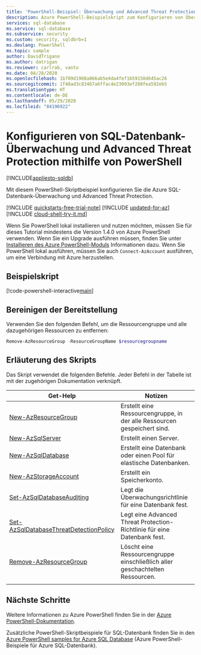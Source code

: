 ```yaml
---
title: 'PowerShell-Beispiel: Überwachung und Advanced Threat Protection – Azure SQL-Datenbank'
description: Azure PowerShell-Beispielskript zum Konfigurieren von Überwachung und Advanced Threat Protection in Azure SQL-Datenbank
services: sql-database
ms.service: sql-database
ms.subservice: security
ms.custom: security, sqldbrb=1
ms.devlang: PowerShell
ms.topic: sample
author: DavidTrigano
ms.author: datrigan
ms.reviewer: carlrab, vanto
ms.date: 04/28/2020
ms.openlocfilehash: 1b709d1968a066ab5e4da4fef1659150d645ac26
ms.sourcegitcommit: 1f48ad3c83467a6ffac4e23093ef288fea592eb5
ms.translationtype: HT
ms.contentlocale: de-DE
ms.lasthandoff: 05/29/2020
ms.locfileid: "84196922"
---
```

# <a name="use-powershell-to-configure-sql-database-auditing-and-advanced-threat-protection"></a>Konfigurieren von SQL-Datenbank-Überwachung und Advanced Threat Protection mithilfe von PowerShell
[!INCLUDE[appliesto-sqldb](../../includes/appliesto-sqldb.md)]

Mit diesem PowerShell-Skriptbeispiel konfigurieren Sie die Azure SQL-Datenbank-Überwachung und Advanced Threat Protection.

[!INCLUDE [quickstarts-free-trial-note](../../../../includes/quickstarts-free-trial-note.md)]
[!INCLUDE [updated-for-az](../../../../includes/updated-for-az.md)]
[!INCLUDE [cloud-shell-try-it.md](../../../../includes/cloud-shell-try-it.md)]

Wenn Sie PowerShell lokal installieren und nutzen möchten, müssen Sie für dieses Tutorial mindestens die Version 1.4.0 von Azure PowerShell verwenden. Wenn Sie ein Upgrade ausführen müssen, finden Sie unter [Installieren des Azure PowerShell-Moduls](/powershell/azure/install-az-ps) Informationen dazu. Wenn Sie PowerShell lokal ausführen, müssen Sie auch `Connect-AzAccount` ausführen, um eine Verbindung mit Azure herzustellen.

## <a name="sample-script"></a>Beispielskript

[!code-powershell-interactive[main](../../../../powershell_scripts/sql-database/database-auditing-and-threat-detection/database-auditing-and-threat-detection.ps1?highlight=15-16 "Configure auditing and threat detection")]

## <a name="clean-up-deployment"></a>Bereinigen der Bereitstellung

Verwenden Sie den folgenden Befehl, um die Ressourcengruppe und alle dazugehörigen Ressourcen zu entfernen:

```powershell
Remove-AzResourceGroup -ResourceGroupName $resourcegroupname
```

## <a name="script-explanation"></a>Erläuterung des Skripts

Das Skript verwendet die folgenden Befehle. Jeder Befehl in der Tabelle ist mit der zugehörigen Dokumentation verknüpft.

| Get-Help | Notizen |
|---|---|
| [New-AzResourceGroup](/powershell/module/az.resources/new-azresourcegroup) | Erstellt eine Ressourcengruppe, in der alle Ressourcen gespeichert sind. |
| [New-AzSqlServer](/powershell/module/az.sql/new-azsqlserver) | Erstellt einen Server. |
| [New-AzSqlDatabase](/powershell/module/az.sql/new-azsqldatabase) | Erstellt eine Datenbank oder einen Pool für elastische Datenbanken. |
| [New-AzStorageAccount](/powershell/module/az.storage/new-azstorageaccount) | Erstellt ein Speicherkonto. |
| [Set-AzSqlDatabaseAuditing](/powershell/module/az.sql/set-azsqldatabaseauditing) | Legt die Überwachungsrichtlinie für eine Datenbank fest. |
| [Set-AzSqlDatabaseThreatDetectionPolicy](/powershell/module/az.sql/set-azsqldatabasethreatdetectionpolicy) | Legt eine Advanced Threat Protection-Richtlinie für eine Datenbank fest. |
| [Remove-AzResourceGroup](/powershell/module/az.resources/remove-azresourcegroup) | Löscht eine Ressourcengruppe einschließlich aller geschachtelten Ressourcen. |
|||

## <a name="next-steps"></a>Nächste Schritte

Weitere Informationen zu Azure PowerShell finden Sie in der [Azure PowerShell-Dokumentation](/powershell/azure/overview).

Zusätzliche PowerShell-Skriptbeispiele für SQL-Datenbank finden Sie in den [Azure PowerShell samples for Azure SQL Database](../powershell-script-content-guide.md) (Azure PowerShell-Beispiele für Azure SQL-Datenbank).
